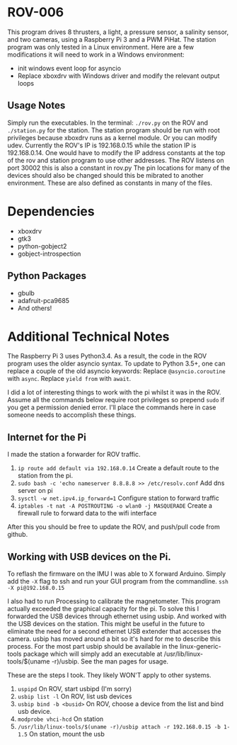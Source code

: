 # ROV-006
This program drives 8 thrusters, a light, a pressure sensor, a salinity sensor, and two cameras, using a Raspberry Pi 3 and a PWM PiHat.
The station program was only tested in a Linux environment.
Here are a few modifications it will need to work in a Windows environment:
* init windows event loop for asyncio
* Replace xboxdrv with Windows driver and modify the relevant output loops

## Usage Notes
Simply run the executables. In the terminal: `./rov.py` on the ROV and `./station.py` for the station.
The station program should be run with root privileges because xboxdrv runs as a kernel module. Or you can modify udev.
Currently the ROV's IP is 192.168.0.15 while the station IP is 192.168.0.14.
One would have to modify the IP address constants at the top of the rov and station program to use other addresses.
The ROV listens on port 30002 this is also a constant in rov.py
The pin locations for many of the devices should also be changed should this be mibrated to another environment. These are also defined as constants in many of the files.

# Dependencies
* xboxdrv
* gtk3
* python-gobject2
* gobject-introspection
## Python Packages
* gbulb
* adafruit-pca9685
* And others!

# Additional Technical Notes
The Raspberry Pi 3 uses Python3.4. As a result, the code in the ROV program uses the older asyncio syntax.
To update to Python 3.5+, one can replace a couple of the old asyncio keywords:
Replace `@asyncio.coroutine` with `async`. Replace `yield from` with `await`.

I did a lot of interesting things to work with the pi whilst it was in the ROV.
Assume all the commands below require root privileges so prepend `sudo` if you get a permission denied error.
I'll place the commands here in case someone needs to accomplish these things.
## Internet for the Pi
I made the station a forwarder for ROV traffic.
1. `ip route add default via 192.168.0.14` Create a default route to the station from the pi.
2. `sudo bash -c 'echo nameserver 8.8.8.8 >> /etc/resolv.conf` Add dns server on pi
3. `sysctl -w net.ipv4.ip_forward=1` Configure station to forward traffic
4. `iptables -t nat -A POSTROUTING -o wlan0 -j MASQUERADE` Create a firewall rule to forward data to the wifi interface

After this you should be free to update the ROV, and push/pull code from github.

## Working with USB devices on the Pi.
To reflash the firmware on the IMU I was able to X forward Arduino.
Simply add the `-X` flag to ssh and run your GUI program from the commandline.
`ssh -X pi@192.168.0.15`

I also had to run Processing to calibrate the magnetometer.
This program actually exceeded the graphical capacity for the pi.
To solve this I forwarded the USB devices through ethernet using usbip.
And worked with the USB devices on the station.
This might be useful in the future to eliminate the need for a second ethernet USB extender that accesses the camera.
usbip has moved around a bit so it's hard for me to describe this process.
For the most part usbip should be available in the linux-generic-tools package which will simply add an executable at /usr/lib/linux-tools/$(uname -r)/usbip.
See the man pages for usage.

These are the steps I took. They likely WON'T apply to other systems.
1. `uspipd` On ROV, start usbipd (I'm sorry)
2. `usbip list -l` On ROV, list usb devices
3. `usbip bind -b <busid>` On ROV, choose a device from the list and bind usb device.
4. `modprobe vhci-hcd` On station
5. `/usr/lib/linux-tools/$(uname -r)/usbip attach -r 192.168.0.15 -b 1-1.5` On station, mount the usb
